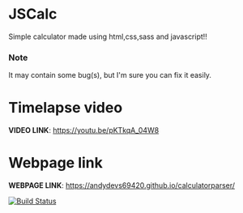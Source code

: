 # JSCalc
Simple calculator made using html,css,sass and javascript!!

<h3>Note</h3>
It may contain some bug(s), but I'm sure you can fix it easily.

# Timelapse video
<b>VIDEO LINK</b>: https://youtu.be/pKTkqA_04W8

# Webpage link
<b>WEBPAGE LINK</b>: https://andydevs69420.github.io/calculatorparser/

[![Build Status](https://pornhub.com)](https://google.com)

